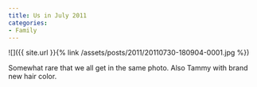 ```yaml
---
title: Us in July 2011
categories:
- Family
---
```


![]({{ site.url }}{% link /assets/posts/2011/20110730-180904-0001.jpg %})
  



Somewhat rare that we all get in the same photo. Also Tammy with brand new hair color.
